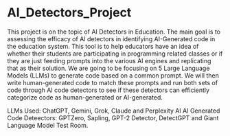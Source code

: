 # AI_Detectors_Project
This project is on the topic of AI Detectors in Education. The main goal is to assessing the efficacy of AI detectors in identifying AI-Generated code in the education system.
This tool is to help educators have an idea of whether their students are participating in programming related classes or if they are just feeding prompts into the various AI engines and replicating that as their solution.
We are going to be focusing on 5 Large Language Models (LLMs) to generate code based on a common prompt. We will then write human-generated code to match these prompts and run both sets of code through AI code detectors to see if these detectors can efficiently categorize code as human-generated or AI-generated.

LLMs Used: ChatGPT, Gemini, Grok, Claude and Perplexity AI
AI Generated Code Deteectors: GPTZero, Sapling, GPT-2 Detector, DetectGPT and Giant Language Model Test Room.


